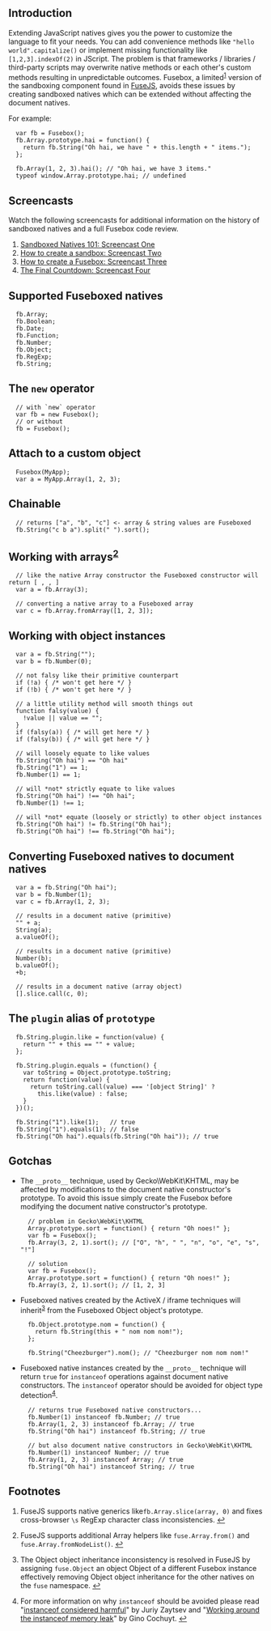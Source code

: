 Introduction
------------
Extending JavaScript natives gives you the power to customize the language to fit your needs.
You can add convenience methods like `"hello world".capitalize()` or implement missing functionality like `[1,2,3].indexOf(2)` in JScript. 
The problem is that frameworks / libraries / third-party scripts may overwrite native methods or each other's custom methods resulting in unpredictable outcomes.
Fusebox, a limited<sup><a name="fnref1" href="#fn1">1</a></sup> version of the sandboxing component found in [FuseJS](http://fusejs.com),
avoids these issues by creating sandboxed natives which can be extended without affecting the document natives.

For example:

      var fb = Fusebox();
      fb.Array.prototype.hai = function() {
        return fb.String("Oh hai, we have " + this.length + " items.");
      };
      
      fb.Array(1, 2, 3).hai(); // "Oh hai, we have 3 items."
      typeof window.Array.prototype.hai; // undefined

Screencasts
-----------
Watch the following screencasts for additional information on the history of
sandboxed natives and a full Fusebox code review.

  1. [Sandboxed Natives 101: Screencast One](http://allyoucanleet.com/2010/01/16/sandboxed-natives-one/)
  2. [How to create a sandbox: Screencast Two](http://allyoucanleet.com/2010/01/16/sandboxed-natives-two/)
  3. [How to create a Fusebox: Screencast Three](http://allyoucanleet.com/2010/01/18/sandboxed-natives-three/)
  4. [The Final Countdown: Screencast Four](http://allyoucanleet.com/2010/01/21/sandboxed-natives-four/)

Supported Fuseboxed natives
---------------------------
      fb.Array;
      fb.Boolean;
      fb.Date;
      fb.Function;
      fb.Number;
      fb.Object;
      fb.RegExp;
      fb.String;

The `new` operator
------------------
      // with `new` operator
      var fb = new Fusebox();
      // or without
      fb = Fusebox();

Attach to a custom object
-------------------
      Fusebox(MyApp);
      var a = MyApp.Array(1, 2, 3);

Chainable
---------
      // returns ["a", "b", "c"] <- array & string values are Fuseboxed
      fb.String("c b a").split(" ").sort();

Working with arrays<sup><a name="fnref2" href="#fn2">2</a></sup>
-------------------
      // like the native Array constructor the Fuseboxed constructor will return [ , , ]
      var a = fb.Array(3);

      // converting a native array to a Fuseboxed array
      var c = fb.Array.fromArray([1, 2, 3]);

Working with object instances
-----------------------------
      var a = fb.String("");
      var b = fb.Number(0);
      
      // not falsy like their primitive counterpart
      if (!a) { /* won't get here */ }
      if (!b) { /* won't get here */ }
      
      // a little utility method will smooth things out
      function falsy(value) {
        !value || value == "";
      }
      if (falsy(a)) { /* will get here */ }
      if (falsy(b)) { /* will get here */ }
      
      // will loosely equate to like values
      fb.String("Oh hai") == "Oh hai"
      fb.String("1") == 1;
      fb.Number(1) == 1;
      
      // will *not* strictly equate to like values
      fb.String("Oh hai") !== "Oh hai";
      fb.Number(1) !== 1;
      
      // will *not* equate (loosely or strictly) to other object instances
      fb.String("Oh hai") != fb.String("Oh hai");
      fb.String("Oh hai") !== fb.String("Oh hai");

Converting Fuseboxed natives to document natives
------------------------------------------------
      var a = fb.String("Oh hai");
      var b = fb.Number(1);
      var c = fb.Array(1, 2, 3);
      
      // results in a document native (primitive)
      "" + a;
      String(a);
      a.valueOf();  
      
      // results in a document native (primitive)
      Number(b);
      b.valueOf();
      +b;
      
      // results in a document native (array object)
      [].slice.call(c, 0);

The `plugin` alias of `prototype`
---------------------------------
      fb.String.plugin.like = function(value) {
        return "" + this == "" + value;
      };
      
      fb.String.plugin.equals = (function() {
        var toString = Object.prototype.toString;
        return function(value) {
          return toString.call(value) === '[object String]' ?
            this.like(value) : false;
        }
      })();
      
      fb.String("1").like(1);   // true
      fb.String("1").equals(1); // false
      fb.String("Oh hai").equals(fb.String("Oh hai")); // true

Gotchas
-------
  - The `__proto__` technique, used by Gecko\WebKit\KHTML, may be affected
    by modifications to the document native constructor's prototype. To
    avoid this issue simply create the Fusebox before modifying the
    document native constructor's prototype.
    
          // problem in Gecko\WebKit\KHTML
          Array.prototype.sort = function() { return "Oh noes!" };
          var fb = Fusebox();
          fb.Array(3, 2, 1).sort(); // ["O", "h", " ", "n", "o", "e", "s", "!"]
          
          // solution
          var fb = Fusebox();
          Array.prototype.sort = function() { return "Oh noes!" };
          fb.Array(3, 2, 1).sort(); // [1, 2, 3]

  - Fuseboxed natives created by the ActiveX / iframe techniques will
    inherit<sup><a name="fnref3" href="#fn3">3</a></sup>
    from the Fuseboxed Object object's prototype.
    
          fb.Object.prototype.nom = function() {
            return fb.String(this + " nom nom nom!");
          };
          
          fb.String("Cheezburger").nom(); // "Cheezburger nom nom nom!"

  - Fuseboxed native instances created by the `__proto__` technique will 
    return `true` for `instanceof` operations against document native constructors.
    The `instanceof` operator should be avoided for object type
    detection<sup><a name="fnref4" href="#fn4">4</a></sup>.
    
          // returns true Fuseboxed native constructors...
          fb.Number(1) instanceof fb.Number; // true
          fb.Array(1, 2, 3) instanceof fb.Array; // true
          fb.String("Oh hai") instanceof fb.String; // true
          
          // but also document native constructors in Gecko\WebKit\KHTML
          fb.Number(1) instanceof Number; // true
          fb.Array(1, 2, 3) instanceof Array; // true
          fb.String("Oh hai") instanceof String; // true

Footnotes
---------
  1. FuseJS supports native generics like`fb.Array.slice(array, 0)` and
     fixes cross-browser `\s` RegExp character class inconsistencies.
     <a name="fn1" title="Jump back to footnote 1 in the text." href="#fnref1">&#8617;</a>

  2. FuseJS supports additional Array helpers like `fuse.Array.from()` and `fuse.Array.fromNodeList()`.
     <a name="fn2" title="Jump back to footnote 2 in the text." href="#fnref2">&#8617;</a>

  3. The Object object inheritance inconsistency is resolved in FuseJS by assigning `fuse.Object` an object Object
     of a different Fusebox instance effectively removing Object object inheritance for the other natives on the `fuse` namespace.
     <a name="fn3" title="Jump back to footnote 3 in the text." href="#fnref3">&#8617;</a>

  4. For more information on why `instanceof` should be avoided please read
     "[instanceof considered harmful](http://perfectionkills.com/instanceof-considered-harmful-or-how-to-write-a-robust-isarray/)"
     by Juriy Zaytsev and 
     "[Working around the instanceof memory leak](http://ajaxian.com/archives/working-aroung-the-instanceof-memory-leak)"
     by Gino Cochuyt.
     <a name="fn4" title="Jump back to footnote 4 in the text." href="#fnref4">&#8617;</a>
